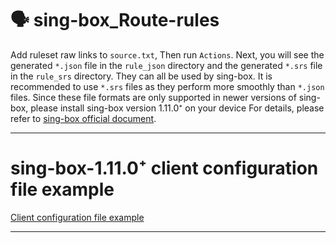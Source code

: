 # 🗣 sing-box_Route-rules

Add ruleset raw links to `source.txt`, Then run `Actions`. Next, you will see the generated `*.json` file in the `rule_json` directory and the generated `*.srs` file in the `rule_srs` directory. They can all be used by sing-box. It is recommended to use `*.srs` files as they perform more smoothly than `*.json` files. Since these file formats are only supported in newer versions of sing-box, please install sing-box version 1.11.0⁺ on your device For details, please refer to [sing-box official document](https://sing-box.sagernet.org).

---

# sing-box-1.11.0⁺ client configuration file example

[Client configuration file example](https://raw.githubusercontent.com/tangnahuaite/sing-box_Route-rules/main/1.11.0⁺example.json)

---
